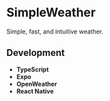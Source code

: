 # SimpleWeather
Simple, fast, and intuitive weather.

## Development

* **TypeScript** <br>
* **Expo** <br>
* **OpenWeather** <br>
* **React Native** <br>
